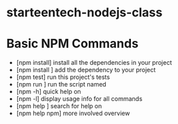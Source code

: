 # starteentech-nodejs-class

#  Basic NPM Commands
- [npm install]        install all the dependencies in your project
- [npm install <foo>]  add the <foo> dependency to your project
- [npm test]           run this project's tests
- [npm run <foo>]      run the script named <foo>
- [npm <command> -h]   quick help on <command>
- [npm -l]             display usage info for all commands
- [npm help <term>]    search for help on <term>
- [npm help npm]       more involved overview
